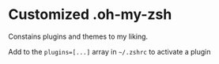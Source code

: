 # Customized .oh-my-zsh

Constains plugins and themes to my liking.

Add to the `plugins=[...]` array in `~/.zshrc` to activate a plugin
